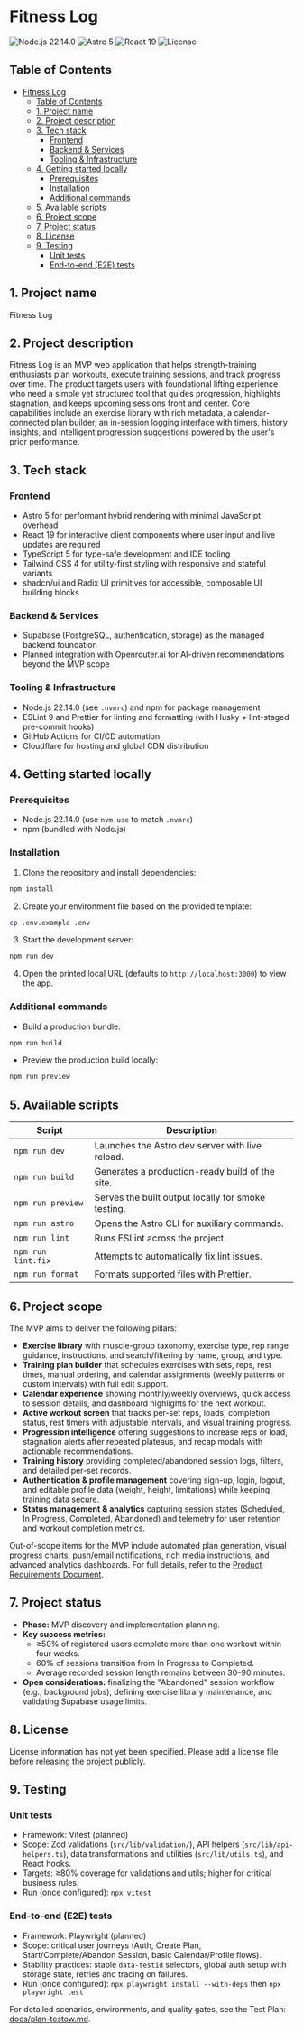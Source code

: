 # Fitness Log

![Node.js 22.14.0](https://img.shields.io/badge/Node.js-22.14.0-43853D?logo=node.js&logoColor=white)
![Astro 5](https://img.shields.io/badge/Astro-5.13.7-BC52EE?logo=astro)
![React 19](https://img.shields.io/badge/React-19.1.1-61DAFB?logo=react&logoColor=black)
![License](https://img.shields.io/badge/license-TBD-lightgrey)

## Table of Contents

- [Fitness Log](#fitness-log)
  - [Table of Contents](#table-of-contents)
  - [1. Project name](#1-project-name)
  - [2. Project description](#2-project-description)
  - [3. Tech stack](#3-tech-stack)
    - [Frontend](#frontend)
    - [Backend \& Services](#backend--services)
    - [Tooling \& Infrastructure](#tooling--infrastructure)
  - [4. Getting started locally](#4-getting-started-locally)
    - [Prerequisites](#prerequisites)
    - [Installation](#installation)
    - [Additional commands](#additional-commands)
  - [5. Available scripts](#5-available-scripts)
  - [6. Project scope](#6-project-scope)
  - [7. Project status](#7-project-status)
  - [8. License](#8-license)
  - [9. Testing](#9-testing)
    - [Unit tests](#unit-tests)
    - [End-to-end (E2E) tests](#end-to-end-e2e-tests)

## 1. Project name

Fitness Log

## 2. Project description

Fitness Log is an MVP web application that helps strength-training enthusiasts plan workouts, execute training sessions, and track progress over time. The product targets users with foundational lifting experience who need a simple yet structured tool that guides progression, highlights stagnation, and keeps upcoming sessions front and center. Core capabilities include an exercise library with rich metadata, a calendar-connected plan builder, an in-session logging interface with timers, history insights, and intelligent progression suggestions powered by the user's prior performance.

## 3. Tech stack

### Frontend

- Astro 5 for performant hybrid rendering with minimal JavaScript overhead
- React 19 for interactive client components where user input and live updates are required
- TypeScript 5 for type-safe development and IDE tooling
- Tailwind CSS 4 for utility-first styling with responsive and stateful variants
- shadcn/ui and Radix UI primitives for accessible, composable UI building blocks

### Backend & Services

- Supabase (PostgreSQL, authentication, storage) as the managed backend foundation
- Planned integration with Openrouter.ai for AI-driven recommendations beyond the MVP scope

### Tooling & Infrastructure

- Node.js 22.14.0 (see `.nvmrc`) and npm for package management
- ESLint 9 and Prettier for linting and formatting (with Husky + lint-staged pre-commit hooks)
- GitHub Actions for CI/CD automation
- Cloudflare for hosting and global CDN distribution

## 4. Getting started locally

### Prerequisites

- Node.js 22.14.0 (use `nvm use` to match `.nvmrc`)
- npm (bundled with Node.js)

### Installation

1. Clone the repository and install dependencies:

```bash
npm install
```

2. Create your environment file based on the provided template:

```bash
cp .env.example .env
```

3. Start the development server:

```bash
npm run dev
```

4. Open the printed local URL (defaults to `http://localhost:3000`) to view the app.

### Additional commands

- Build a production bundle:

```bash
npm run build
```

- Preview the production build locally:

```bash
npm run preview
```

## 5. Available scripts

| Script             | Description                                        |
| ------------------ | -------------------------------------------------- |
| `npm run dev`      | Launches the Astro dev server with live reload.    |
| `npm run build`    | Generates a production-ready build of the site.    |
| `npm run preview`  | Serves the built output locally for smoke testing. |
| `npm run astro`    | Opens the Astro CLI for auxiliary commands.        |
| `npm run lint`     | Runs ESLint across the project.                    |
| `npm run lint:fix` | Attempts to automatically fix lint issues.         |
| `npm run format`   | Formats supported files with Prettier.             |

## 6. Project scope

The MVP aims to deliver the following pillars:

- **Exercise library** with muscle-group taxonomy, exercise type, rep range guidance, instructions, and search/filtering by name, group, and type.
- **Training plan builder** that schedules exercises with sets, reps, rest times, manual ordering, and calendar assignments (weekly patterns or custom intervals) with full edit support.
- **Calendar experience** showing monthly/weekly overviews, quick access to session details, and dashboard highlights for the next workout.
- **Active workout screen** that tracks per-set reps, loads, completion status, rest timers with adjustable intervals, and visual training progress.
- **Progression intelligence** offering suggestions to increase reps or load, stagnation alerts after repeated plateaus, and recap modals with actionable recommendations.
- **Training history** providing completed/abandoned session logs, filters, and detailed per-set records.
- **Authentication & profile management** covering sign-up, login, logout, and editable profile data (weight, height, limitations) while keeping training data secure.
- **Status management & analytics** capturing session states (Scheduled, In Progress, Completed, Abandoned) and telemetry for user retention and workout completion metrics.

Out-of-scope items for the MVP include automated plan generation, visual progress charts, push/email notifications, rich media instructions, and advanced analytics dashboards. For full details, refer to the [Product Requirements Document](./.ai/prd.md).

## 7. Project status

- **Phase:** MVP discovery and implementation planning.
- **Key success metrics:**
  - ≥50% of registered users complete more than one workout within four weeks.
  - 60% of sessions transition from In Progress to Completed.
  - Average recorded session length remains between 30–90 minutes.
- **Open considerations:** finalizing the "Abandoned" session workflow (e.g., background jobs), defining exercise library maintenance, and validating Supabase usage limits.

## 8. License

License information has not yet been specified. Please add a license file before releasing the project publicly.

## 9. Testing

### Unit tests

- Framework: Vitest (planned)
- Scope: Zod validations (`src/lib/validation/`), API helpers (`src/lib/api-helpers.ts`), data transformations and utilities (`src/lib/utils.ts`), and React hooks.
- Targets: ≥80% coverage for validations and utils; higher for critical business rules.
- Run (once configured): `npx vitest`

### End-to-end (E2E) tests

- Framework: Playwright (planned)
- Scope: critical user journeys (Auth, Create Plan, Start/Complete/Abandon Session, basic Calendar/Profile flows).
- Stability practices: stable `data-testid` selectors, global auth setup with storage state, retries and tracing on failures.
- Run (once configured): `npx playwright install --with-deps` then `npx playwright test`

For detailed scenarios, environments, and quality gates, see the Test Plan: [docs/plan-testow.md](./docs/plan-testow.md).
